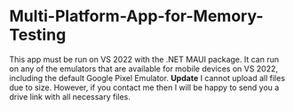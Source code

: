 # Multi-Platform-App-for-Memory-Testing
This app must be run on VS 2022 with the .NET MAUI package. It can run on any of the emulators that are available for mobile devices on VS 2022, including the default Google Pixel Emulator.
**Update** I cannot upload all files due to size. However, if you contact me then I will be happy to send you a drive link with all necessary files.
